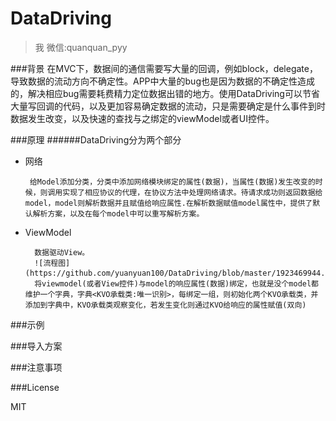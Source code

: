 # DataDriving
> 我
> 微信:quanquan_pyy

###背景
在MVC下，数据间的通信需要写大量的回调，例如block，delegate，导致数据的流动方向不确定性。APP中大量的bug也是因为数据的不确定性造成的，解决相应bug需要耗费精力定位数据出错的地方。使用DataDriving可以节省大量写回调的代码，以及更加容易确定数据的流动，只是需要确定是什么事件到时数据发生改变，以及快速的查找与之绑定的viewModel或者UI控件。

###原理
######DataDriving分为两个部分
- 网络 

       给Model添加分类，分类中添加网络模块绑定的属性(数据)，当属性(数据)发生改变的时候，则调用实现了相应协议的代理，在协议方法中处理网络请求。待请求成功则返回数据给model，model则解析数据并且赋值给响应属性.在解析数据赋值model属性中，提供了默认解析方案，以及在每个model中可以重写解析方案。

- ViewModel

        数据驱动View。
        ![流程图](https://github.com/yuanyuan100/DataDriving/blob/master/1923469944.jpg)
        将viewmodel(或者View控件)与model的响应属性(数据)绑定，也就是没个model都维护一个字典，字典<KVO承载类:唯一识别>，每绑定一组，则初始化两个KVO承载类，并添加到字典中，KVO承载类观察变化，若发生变化则通过KVO给响应的属性赋值(双向)
             
###示例

###导入方案

###注意事项

###License

MIT